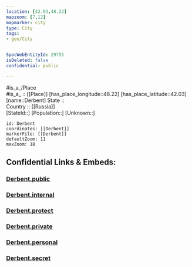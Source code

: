 ```yaml
---
location: [42.03,48.22] 
mapzoom: [7,12] 
mapmarker: city 
type: City
tags:
- geo/City


SpocWebEntityId: 29755
isDeleted: false
confidential: public

---
```

#is_a_/Place  
#is_a_ :: [[Place]] 
[has_place_longitude::48.22] 
[has_place_latitude::42.03] 
[name::Derbent] 
State ::  
Country :: [[Russia]]  
[StateId::] 
[Population::] 
[Unknown::] 


```leaflet
id: Derbent
coordinates: [[Derbent]] 
markerFile: [[Derbent]] 
defaultZoom: 11 
maxZoom: 18
```


## Confidential Links & Embeds: 

### [Derbent.public](/_public/\Earth\Continent\Europe\Europe~East\Russia\Russia~NorthCaucasus\Dagestan~Republic\CityDerbent.public.md) 

### [Derbent.internal](/_internal/\Earth\Continent\Europe\Europe~East\Russia\Russia~NorthCaucasus\Dagestan~Republic\CityDerbent.internal.md) 

### [Derbent.protect](/_protect/\Earth\Continent\Europe\Europe~East\Russia\Russia~NorthCaucasus\Dagestan~Republic\CityDerbent.protect.md) 

### [Derbent.private](/_private/\Earth\Continent\Europe\Europe~East\Russia\Russia~NorthCaucasus\Dagestan~Republic\CityDerbent.private.md) 

### [Derbent.personal](/_personal/\Earth\Continent\Europe\Europe~East\Russia\Russia~NorthCaucasus\Dagestan~Republic\CityDerbent.personal.md) 

### [Derbent.secret](/_secret/\Earth\Continent\Europe\Europe~East\Russia\Russia~NorthCaucasus\Dagestan~Republic\CityDerbent.secret.md)

